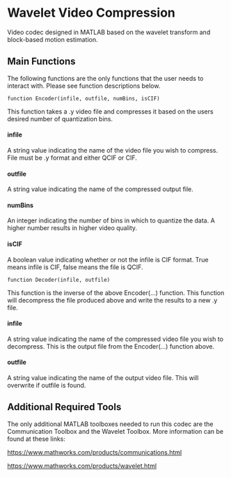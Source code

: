 # Wavelet Video Compression

Video codec designed in MATLAB based on the wavelet transform and block-based motion estimation.

## Main Functions
The following functions are the only functions that the user needs to interact with. Please see function descriptions below.

```function Encoder(infile, outfile, numBins, isCIF)```

This function takes a .y video file and compresses it based on the users desired number of quantization bins.

#### infile
  A string value indicating the name of the video file you wish to compress. File must be .y 
  format and either QCIF or CIF.

#### outfile
  A string value indicating the name of the compressed output file.

#### numBins
  An integer indicating the number of bins in which to quantize the data. A higher number 
  results in higher video quality.

#### isCIF
  A boolean value indicating whether or not the infile is CIF format. True means infile is 
  CIF, false means the file is QCIF.

```function Decoder(infile, outfile)```

This function is the inverse of the above Encoder(...) function. This function will decompress the file produced above and write the results to a new .y file.


#### infile		
  A string value indicating the name of the compressed video file you wish to decompress. 
  This is the output file from the Encoder(...) function above.

#### outfile 		
  A string value indicating the name of the output video file. This will overwrite if outfile is 
  found.

## Additional Required Tools
The only additional MATLAB toolboxes needed to run this codec are the Communication Toolbox and the Wavelet Toolbox. More information can be found at these links:

https://www.mathworks.com/products/communications.html

https://www.mathworks.com/products/wavelet.html 
